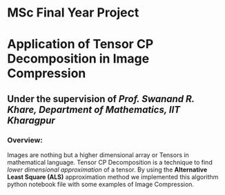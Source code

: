 
# MSc Final Year Project
# Application of Tensor CP Decomposition in Image Compression

## Under the supervision of <i>Prof. Swanand R. Khare, Department of Mathematics, IIT Kharagpur</i>

### Overview:
Images are nothing but a higher dimensional array or Tensors in mathematical language. Tensor CP Decomposition is a technique to find <i>lower dimensional approximation</i> of a tensor. By using the <b>Alternative Least Square (ALS)</b> approximation method we implemented this algorithm python notebook file with some examples of Image Compression. 
